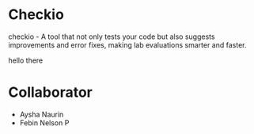 # Checkio
checkio - A tool that not only tests your code but also suggests improvements and error fixes, making lab evaluations smarter and faster.


hello there

# Collaborator
- Aysha Naurin
- Febin Nelson P